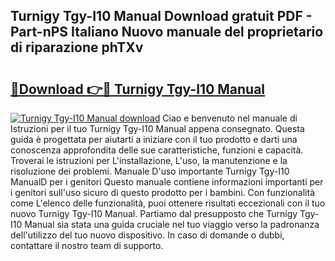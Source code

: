 ## Turnigy Tgy-I10 Manual Download gratuit PDF - Part-nPS Italiano Nuovo manuale del proprietario di riparazione phTXv

# <h2><a href="http://dfc18c.blite.top/?on=Turnigy+Tgy-I10+Manual">🔗Download 👉🔴 Turnigy Tgy-I10 Manual</a></h2>

[![Turnigy Tgy-I10 Manual download](https://i.imgur.com/lujVjoI.png)](http://dfc18c.blite.top/?on=Turnigy+Tgy-I10+Manual)
Ciao e benvenuto nel manuale di Istruzioni per il tuo Turnigy Tgy-I10 Manual appena consegnato. Questa guida è progettata per aiutarti a iniziare con il tuo prodotto e darti una conoscenza approfondita delle sue caratteristiche, funzioni e capacità. Troverai le istruzioni per L'installazione, L'uso, la manutenzione e la risoluzione dei problemi. Manuale D'uso importante Turnigy Tgy-I10 ManualD per i genitori Questo manuale contiene informazioni importanti per i genitori sull'uso sicuro di questo prodotto per i bambini. Con funzionalità come L'elenco delle funzionalità, puoi ottenere risultati eccezionali con il tuo nuovo Turnigy Tgy-I10 Manual. Partiamo dal presupposto che Turnigy Tgy-I10 Manual sia stata una guida cruciale nel tuo viaggio verso la padronanza dell'utilizzo del tuo nuovo dispositivo. In caso di domande o dubbi, contattare il nostro team di supporto.
